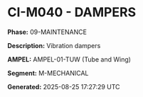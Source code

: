 # CI-M040 - DAMPERS

**Phase:** 09-MAINTENANCE

**Description:** Vibration dampers

**AMPEL:** AMPEL-01-TUW (Tube and Wing)

**Segment:** M-MECHANICAL

**Generated:** 2025-08-25 17:27:29 UTC
